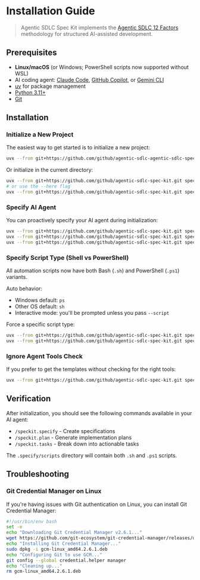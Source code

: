 # Installation Guide

> Agentic SDLC Spec Kit implements the [Agentic SDLC 12 Factors](https://tikalk.github.io/agentic-sdlc-12-factors/) methodology for structured AI-assisted development.

## Prerequisites

- **Linux/macOS** (or Windows; PowerShell scripts now supported without WSL)
- AI coding agent: [Claude Code](https://www.anthropic.com/claude-code), [GitHub Copilot](https://code.visualstudio.com/), or [Gemini CLI](https://github.com/google-gemini/gemini-cli)
- [uv](https://docs.astral.sh/uv/) for package management
- [Python 3.11+](https://www.python.org/downloads/)
- [Git](https://git-scm.com/downloads)

## Installation

### Initialize a New Project

The easiest way to get started is to initialize a new project:

```bash
uvx --from git+https://github.com/github/agentic-sdlc-agentic-sdlc-spec-kit.git specify init <PROJECT_NAME>
```

Or initialize in the current directory:

```bash
uvx --from git+https://github.com/github/agentic-sdlc-spec-kit.git specify init .
# or use the --here flag
uvx --from git+https://github.com/github/agentic-sdlc-spec-kit.git specify init --here
```

### Specify AI Agent

You can proactively specify your AI agent during initialization:

```bash
uvx --from git+https://github.com/github/agentic-sdlc-spec-kit.git specify init <project_name> --ai claude
uvx --from git+https://github.com/github/agentic-sdlc-spec-kit.git specify init <project_name> --ai gemini
uvx --from git+https://github.com/github/agentic-sdlc-spec-kit.git specify init <project_name> --ai copilot
```

### Specify Script Type (Shell vs PowerShell)

All automation scripts now have both Bash (`.sh`) and PowerShell (`.ps1`) variants.

Auto behavior:
- Windows default: `ps`
- Other OS default: `sh`
- Interactive mode: you'll be prompted unless you pass `--script`

Force a specific script type:
```bash
uvx --from git+https://github.com/github/agentic-sdlc-spec-kit.git specify init <project_name> --script sh
uvx --from git+https://github.com/github/agentic-sdlc-spec-kit.git specify init <project_name> --script ps
```

### Ignore Agent Tools Check

If you prefer to get the templates without checking for the right tools:

```bash
uvx --from git+https://github.com/github/agentic-sdlc-spec-kit.git specify init <project_name> --ai claude --ignore-agent-tools
```

## Verification

After initialization, you should see the following commands available in your AI agent:
- `/speckit.specify` - Create specifications
- `/speckit.plan` - Generate implementation plans  
- `/speckit.tasks` - Break down into actionable tasks

The `.specify/scripts` directory will contain both `.sh` and `.ps1` scripts.

## Troubleshooting

### Git Credential Manager on Linux

If you're having issues with Git authentication on Linux, you can install Git Credential Manager:

```bash
#!/usr/bin/env bash
set -e
echo "Downloading Git Credential Manager v2.6.1..."
wget https://github.com/git-ecosystem/git-credential-manager/releases/download/v2.6.1/gcm-linux_amd64.2.6.1.deb
echo "Installing Git Credential Manager..."
sudo dpkg -i gcm-linux_amd64.2.6.1.deb
echo "Configuring Git to use GCM..."
git config --global credential.helper manager
echo "Cleaning up..."
rm gcm-linux_amd64.2.6.1.deb
```
